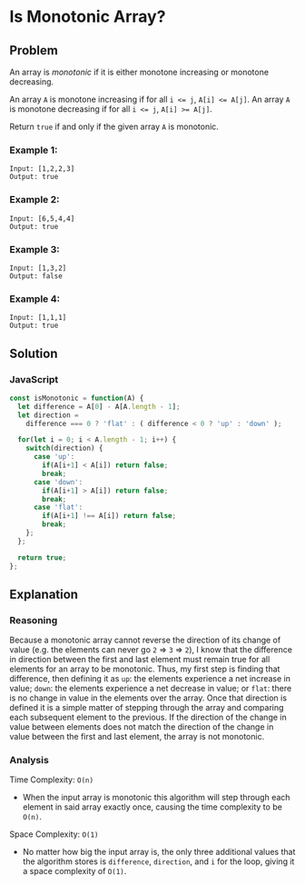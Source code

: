 # Is Monotonic Array?
## Problem
An array is _monotonic_ if it is either monotone increasing or monotone decreasing.

An array `A` is monotone increasing if for all `i <= j`, `A[i] <= A[j]`.  An array `A` is monotone decreasing if for all `i <= j`, `A[i] >= A[j]`.

Return `true` if and only if the given array `A` is monotonic.

### Example 1:
```
Input: [1,2,2,3]
Output: true
```

### Example 2:
```
Input: [6,5,4,4]
Output: true
```

### Example 3:
```
Input: [1,3,2]
Output: false
```

### Example 4:
```
Input: [1,1,1]
Output: true
```

## Solution
### JavaScript
```javascript
const isMonotonic = function(A) {
  let difference = A[0] - A[A.length - 1];
  let direction =
    difference === 0 ? 'flat' : ( difference < 0 ? 'up' : 'down' );

  for(let i = 0; i < A.length - 1; i++) {
    switch(direction) {
      case 'up':
        if(A[i+1] < A[i]) return false;
        break;
      case 'down':
        if(A[i+1] > A[i]) return false;
        break;
      case 'flat':
        if(A[i+1] !== A[i]) return false;
        break;
    };
  };

  return true;
};
```

## Explanation
### Reasoning
Because a monotonic array cannot reverse the direction of its change of value (e.g. the elements can never go `2` => `3` => `2`), I know that the difference in direction between the first and last element must remain true for all elements for an array to be monotonic. Thus, my first step is finding that difference, then defining it as `up`: the elements experience a net increase in value; `down`: the elements experience a net decrease in value; or `flat`: there is no change in value in the elements over the array. Once that direction is defined it is a simple matter of stepping through the array and comparing each subsequent element to the previous. If the direction of the change in value between elements does not match the direction of the change in value between the first and last element, the array is not monotonic.

### Analysis
Time Complexity: `O(n)`
* When the input array is monotonic this algorithm will step through each element in said array exactly once, causing the time complexity to be `O(n)`.

Space Complexity: `O(1)`
* No matter how big the input array is, the only three additional values that the algorithm stores is `difference`, `direction`, and `i` for the loop, giving it a space complexity of `O(1)`.
